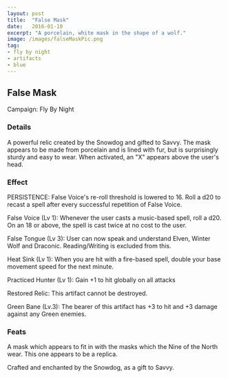 ```yaml
---
layout: post
title:  "False Mask"
date:   2016-01-10
excerpt: "A porcelain, white mask in the shape of a wolf."
image: /images/falseMaskPic.png
tag:
- fly by night
- artifacts 
- blue
---
```


## False Mask
Campaign: Fly By Night

### Details

A powerful relic created by the Snowdog and gifted to Savvy. The mask appears to be made from porcelain and is lined with fur, but is surprisingly sturdy and easy to wear. When activated, an "X" appears above the user's head.


### Effect

PERSISTENCE: False Voice's re-roll threshold is lowered to 16. Roll a d20 to recast a spell after every successful repetition of False Voice.

False Voice (Lv 1):
Whenever the user casts a music-based spell, roll a d20. On an 18 or above, the spell is cast twice at no cost to the user.

False Tongue (Lv 3):
User can now speak and understand Elven, Winter Wolf and Draconic. Reading/Writing is excluded from this.

Heat Sink (Lv 1):
When you are hit with a fire-based spell, double your base movement speed for the next minute. 

Practiced Hunter (Lv 1): 
Gain +1 to hit globally on all attacks 

Restored Relic:
This artifact cannot be destroyed.

Green Bane (Lv.3):
The bearer of this artifact has +3 to hit and +3 damage against any Green enemies.

### Feats

A mask which appears to fit in with the masks which the Nine of the North wear. This one appears to be a replica.

Crafted and enchanted by the Snowdog, as a gift to Savvy.
